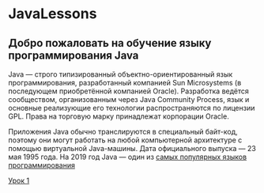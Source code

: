 # JavaLessons

## Добро пожаловать на обучение языку программирования Java

Java — строго типизированный объектно-ориентированный язык программирования, разработанный компанией Sun Microsystems (в последующем приобретённой компанией Oracle). Разработка ведётся сообществом, организованным через Java Community Process, язык и основные реализующие его технологии распространяются по лицензии GPL. Права на торговую марку принадлежат корпорации Oracle.

Приложения Java обычно транслируются в специальный байт-код, поэтому они могут работать на любой компьютерной архитектуре с помощью виртуальной Java-машины. Дата официального выпуска — 23 мая 1995 года. На 2019 год Java — один из [самых популярных языков программирования](https://spectrum.ieee.org/at-work/innovation/the-2018-top-programming-languages)

[Урок 1](lessons/LESSON1.md)